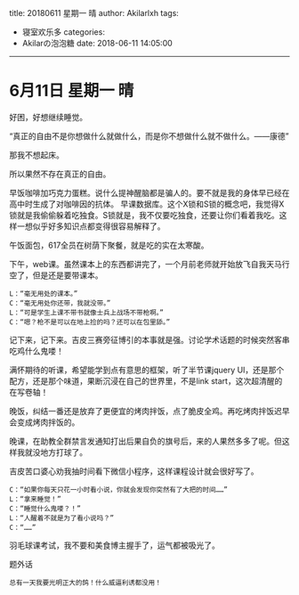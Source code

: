 title: 20180611 星期一 晴
author: Akilarlxh
tags:
  - 寝室欢乐多
categories:
  - Akilarの泡泡糖
date: 2018-06-11 14:05:00
---
# 6月11日 星期一 晴

好困，好想继续睡觉。

“真正的自由不是你想做什么就做什么，而是你不想做什么就不做什么。——康德”

那我不想起床。

所以果然不存在真正的自由。

早饭咖啡加巧克力蛋糕。说什么提神醒脑都是骗人的。要不就是我的身体早已经在高中时生成了对咖啡因的抗体。
早课数据库。这个X锁和S锁的概念吧，我觉得X锁就是我偷偷躲着吃独食。S锁就是，我不仅要吃独食，还要让你们看着我吃。这样一想似乎好多知识点都变得很容易解释了。

午饭面包，617全员在树荫下聚餐，就是吃的实在太寒酸。

下午，web课。虽然课本上的东西都讲完了，一个月前老师就开始放飞自我天马行空了，但是还是要带课本。
```
L：“毫无用处的课本。”
C：“毫无用处你还带，我就没带。”
L：“可是学生上课不带书就像士兵上战场不带枪啊。”
C：“嗯？枪不是可以在地上捡的吗？还可以在包里舔。”
```
记下来，记下来。吉皮三赛旁征博引的本事就是强。讨论学术话题的时候突然客串吃鸡什么鬼喽！

满怀期待的听课，希望能学到点有意思的框架，听了半节课jquery UI，还是那个配方，还是那个味道，果断沉浸在自己的世界里，不是link start，这次超清醒的在写卷轴！

晚饭，纠结一番还是放弃了更便宜的烤肉拌饭，点了脆皮全鸡。再吃烤肉拌饭迟早会变成烤肉拌饭的。

晚课，在助教全群禁言发通知打出后果自负的旗号后，来的人果然多多了呢。但这样我就没地方打球了。

吉皮苦口婆心劝我抽时间看下微信小程序，这样课程设计就会很好写了。
```
C：“如果你每天只花一小时看小说，你就会发现你突然有了大把的时间……”
L：“拿来睡觉！”
C：“睡觉什么鬼喽？！”
L：“人醒着不就是为了看小说吗？”
C：“……”
```
羽毛球课考试，我不要和美食博主握手了，运气都被吸光了。

题外话
```
总有一天我要光明正大的鸽！什么威逼利诱都没用！
```